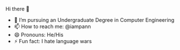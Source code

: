   Hi there 👋


- 🔭 I’m pursuing an Undergraduate Degree in Computer Engineering
- 📫 How to reach me: @iampann
- 😄 Pronouns: He/His
- ⚡ Fun fact: I hate language wars

